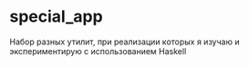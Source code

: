 # special_app

Набор разных утилит, при реализации которых я изучаю и экспериментирую с использованием Haskell

